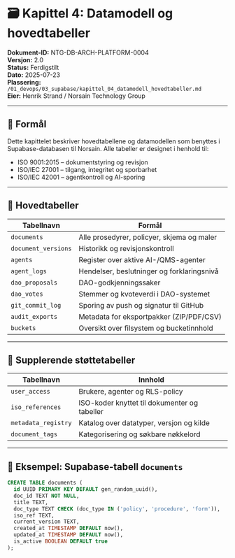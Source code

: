 # 🗃️ Kapittel 4: Datamodell og hovedtabeller

**Dokument-ID:** NTG-DB-ARCH-PLATFORM-0004  
**Versjon:** 2.0  
**Status:** Ferdigstilt  
**Dato:** 2025-07-23  
**Plassering:** `/01_devops/03_supabase/kapittel_04_datamodell_hovedtabeller.md`  
**Eier:** Henrik Strand / Norsain Technology Group  

---

## 🎯 Formål

Dette kapittelet beskriver hovedtabellene og datamodellen som benyttes i Supabase-databasen til Norsain. Alle tabeller er designet i henhold til:
- ISO 9001:2015 – dokumentstyring og revisjon
- ISO/IEC 27001 – tilgang, integritet og sporbarhet
- ISO/IEC 42001 – agentkontroll og AI-sporing

---

## 📐 Hovedtabeller

| Tabellnavn         | Formål                                           |
|--------------------|--------------------------------------------------|
| `documents`        | Alle prosedyrer, policyer, skjema og maler       |
| `document_versions`| Historikk og revisjonskontroll                   |
| `agents`           | Register over aktive AI-/QMS-agenter             |
| `agent_logs`       | Hendelser, beslutninger og forklaringsnivå       |
| `dao_proposals`    | DAO-godkjenningssaker                            |
| `dao_votes`        | Stemmer og kvoteverdi i DAO-systemet             |
| `git_commit_log`   | Sporing av push og signatur til GitHub           |
| `audit_exports`    | Metadata for eksportpakker (ZIP/PDF/CSV)         |
| `buckets`          | Oversikt over filsystem og bucketinnhold         |

---

## 🧱 Supplerende støttetabeller

| Tabellnavn         | Innhold                                         |
|--------------------|--------------------------------------------------|
| `user_access`      | Brukere, agenter og RLS-policy                   |
| `iso_references`   | ISO-koder knyttet til dokumenter og tabeller    |
| `metadata_registry`| Katalog over datatyper, versjon og kilde        |
| `document_tags`    | Kategorisering og søkbare nøkkelord             |

---

## 🧩 Eksempel: Supabase-tabell `documents`

```sql
CREATE TABLE documents (
  id UUID PRIMARY KEY DEFAULT gen_random_uuid(),
  doc_id TEXT NOT NULL,
  title TEXT,
  doc_type TEXT CHECK (doc_type IN ('policy', 'procedure', 'form')),
  iso_ref TEXT,
  current_version TEXT,
  created_at TIMESTAMP DEFAULT now(),
  updated_at TIMESTAMP DEFAULT now(),
  is_active BOOLEAN DEFAULT true
);